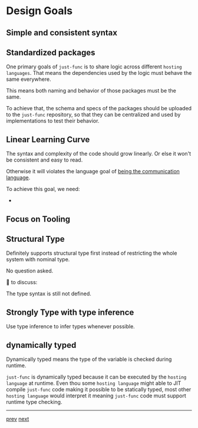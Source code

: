 # Design Goals

## Simple and consistent syntax

## Standardized packages

One primary goals of `just-func` is to share logic across different `hosting languages`.
That means the dependencies used by the logic must behave the same everywhere.

This means both naming and behavior of those packages must be the same.

To achieve that, the schema and specs of the packages should be uploaded to the `just-func` repository,
so that they can be centralized and used by implementations to test their behavior.

## Linear Learning Curve

The syntax and complexity of the code should grow linearly.
Or else it won't be consistent and easy to read.

Otherwise it will violates the language goal of [being the communication language](./language-goals.md#as-the-communication-language-between-teams).

To achieve this goal, we need:

- [](./design-choices.md#support-meta-programming-without-additional-syntax)

## Focus on Tooling

## Structural Type

Definitely supports structural type first instead of restricting the whole system with nominal type.

No question asked.

🚧 to discuss:

The type syntax is still not defined.

## Strongly Type with type inference

Use type inference to infer types whenever possible.

## dynamically typed

Dynamically typed means the type of the variable is checked during runtime.

`just-func` is dynamically typed because it can be executed by the `hosting language` at runtime.
Even thou some `hosting language` might able to JIT compile `just-func` code making it possible to be statically typed,
most other `hosting language` would interpret it meaning `just-func` code must support runtime type checking.

---

[prev](./language-goals.md) [next](./design-choices.md)
